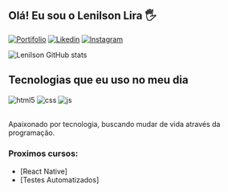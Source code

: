 ##  Olá! Eu sou o Lenilson Lira 🖐️

[![ Portifolio ](https://img.shields.io/badge/figma-darkred?style=for-the-badge&logo=figma&logoColor=black)](https://www.figma.com/proto/n9p44QsU8ZlgHan9rmMVS0/Curriculum?scaling=scale-down&page-id=0%3A1&starting-point-node-id=3%3A2)
[![ Likedin ](https://img.shields.io/badge/linkedin-blue?style=for-the-badge&logo=linkedin&logoColor=black)](https://www.linkedin.com/in/lenilson-lira-898157215/)
[![ Instagram ](https://img.shields.io/badge/Instagram-E4405F?style=for-the-badge&logo=instagram&logoColor=white)](https://instagram.com/Lenilson1_)


![ Lenilson GitHub stats ](https://github-readme-stats.vercel.app/api?username=Lenilsonn1&show_icons=true&theme=dracula&count_private=true)

##  Tecnologias que eu uso no meu dia

<div style="display: inline_block">
  <img align="center" alt="html5" src="https://img.shields.io/badge/HTML5-E34F26?style=for-the-badge&logo=html5&logoColor=white" />
  <img align="center" alt="css" src="https://img.shields.io/badge/CSS3-1572B6?style=for-the-badge&logo=css3&logoColor=white" />
  <img align="center" alt="js" src="https://img.shields.io/badge/JavaScript-F7DF1E?style=for-the-badge&logo=javascript&logoColor=black" />
 

</div><br/>

Apaixonado por tecnologia, buscando mudar de vida através da programação.

###  Proximos cursos:
- [React Native]<br/>
- [Testes Automatizados]<br/>

